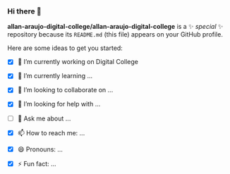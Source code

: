 ### Hi there 👋


**allan-araujo-digital-college/allan-araujo-digital-college** is a ✨ _special_ ✨ repository because its `README.md` (this file) appears on your GitHub profile.

Here are some ideas to get you started:

- [x] 🔭 I’m currently working on Digital College
- [X] 🌱 I’m currently learning ...
- [X] 👯 I’m looking to collaborate on ...
- [X] 🤔 I’m looking for help with ...
- [ ] 💬 Ask me about ...
- [X] 📫 How to reach me: ...
- [X] 😄 Pronouns: ...
- [X] ⚡ Fun fact: ...

